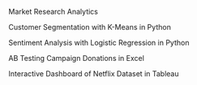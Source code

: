 Market Research Analytics 


Customer Segmentation with K-Means in Python

Sentiment Analysis with Logistic Regression in Python

AB Testing Campaign Donations in Excel 

Interactive Dashboard of Netflix Dataset in Tableau 

